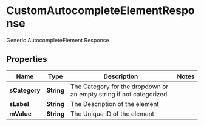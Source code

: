 

# CustomAutocompleteElementResponse

Generic AutocompleteElement Response

## Properties

Name | Type | Description | Notes
------------ | ------------- | ------------- | -------------
**sCategory** | **String** | The Category for the dropdown or an empty string if not categorized | 
**sLabel** | **String** | The Description of the element | 
**mValue** | **String** | The Unique ID of the element | 



